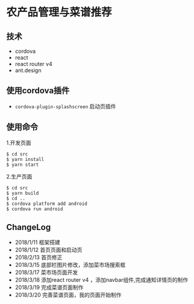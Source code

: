 # 农产品管理与菜谱推荐

## 技术

 - cordova
 - react
 - react router v4
 - ant.design

## 使用cordova插件

 - `cordova-plugin-splashscreen` 启动页插件

## 使用命令
1.开发页面
```
$ cd src
$ yarn install
$ yarn start
```
2.生产页面
```
$ cd src
$ yarn build
$ cd ..
$ cordova platform add android
$ cordova run android
```

## ChangeLog

 - 2018/1/11 框架搭建
 - 2018/1/12 首页页面和启动页
 - 2018/2/13 首页修正
 - 2018/3/15 底部栏图片修改，添加菜市场搜索框
 - 2018/3/17 菜市场页面开发
 - 2018/3/18 添加react router v4 ，添加navbar组件,完成通知详情页的制作
 - 2018/3/19 完成菜谱页面制作
 - 2018/3/20 完善菜谱页面，我的页面开始制作
 
